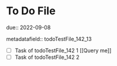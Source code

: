 # To Do File

due:: 2022-09-08

metadatafield:: todoTestFile_142\_13

- [ ] Task of todoTestFile_142 1 [[Query me]]
- [ ] Task of todoTestFile_142 2
